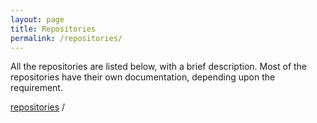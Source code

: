 ```yaml
---
layout: page
title: Repositories
permalink: /repositories/
---
```


All the repositories are listed below, with a brief description. Most of the repositories have their own documentation, depending upon the requirement. 


[repositories][github-repositories] /
<!--
This is the base Jekyll theme. You can find out more info about customizing your Jekyll theme, as well as basic Jekyll usage documentation at [jekyllrb.com](https://jekyllrb.com/)

You can find the source code for Minima at GitHub:
[jekyll][jekyll-organization] /
[minima](https://github.com/jekyll/minima)

You can find the source code for Jekyll at GitHub:
[jekyll][jekyll-organization] /
[jekyll](https://github.com/jekyll/jekyll)


[jekyll-organization]: https://gityyhub.com/jekyll
-->


[github-repositories]: https://chirayubatra.github.io
